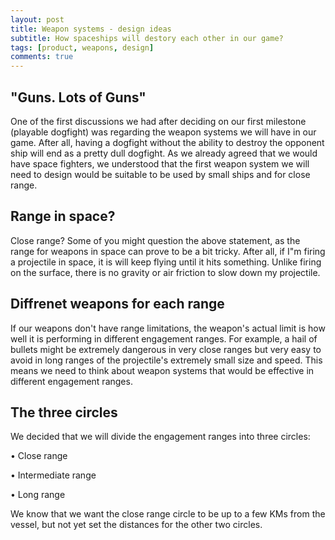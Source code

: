 ```yaml
---
layout: post
title: Weapon systems - design ideas 
subtitle: How spaceships will destory each other in our game?
tags: [product, weapons, design]
comments: true
---
```


## "Guns. Lots of Guns"

One of the first discussions we had after deciding on our first milestone (playable dogfight) was regarding the weapon systems we will have in our game. After all, having a dogfight without the ability to destroy the opponent ship will end as a pretty dull dogfight.
As we already agreed that we would have space fighters, we understood that the first weapon system we will need to design would be suitable to be used by small ships and for close range.

## Range in space?

Close range? Some of you might question the above statement, as the range for weapons in space can prove to be a bit tricky. After all, if I"m firing a projectile in space, it is will keep flying until it hits something. Unlike firing on the surface, there is no gravity or air friction to slow down my projectile.
## Diffrenet weapons for each range

If our weapons don't have range limitations, the weapon's actual limit is how well it is performing in different engagement ranges. For example, a hail of bullets might be extremely dangerous in very close ranges but very easy to avoid in long ranges of the projectile's extremely small size and speed.
This means we need to think about weapon systems that would be effective in different engagement ranges. 

## The three circles 

We decided that we will divide the engagement ranges into three circles:

•	Close range 

•	Intermediate range 

•	Long range 


We know that we want the close range circle to be up to a few KMs from the vessel, but not yet set the distances for the other two circles. 
